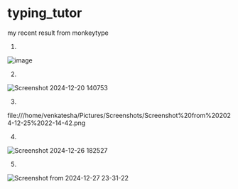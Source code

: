 # typing_tutor


my recent result from monkeytype

1.

![image](https://github.com/user-attachments/assets/da3046a3-f5e1-4831-b4d8-d5cd4d71f68e)


2.

![Screenshot 2024-12-20 140753](https://github.com/user-attachments/assets/932555e4-e2fa-4894-a10f-bb497859a27f)


3.

file:///home/venkatesha/Pictures/Screenshots/Screenshot%20from%202024-12-25%2022-14-42.png

4.

![Screenshot 2024-12-26 182527](https://github.com/user-attachments/assets/77257cd5-8e89-4907-b8bb-19bb0b89473f)


5.
![Screenshot from 2024-12-27 23-31-22](https://github.com/user-attachments/assets/10c25584-1173-475f-878a-bba0a204c7cb)

